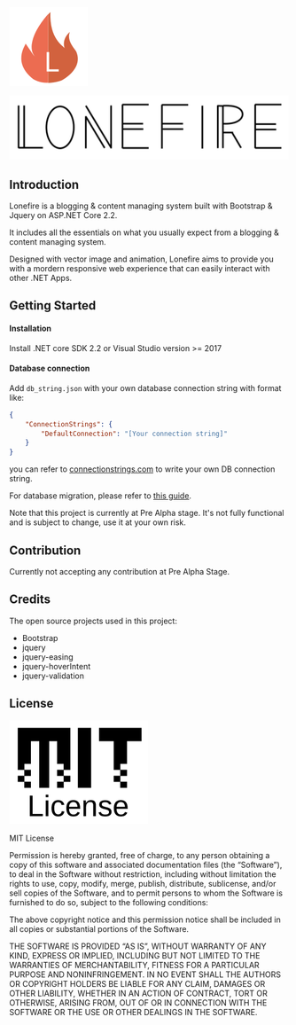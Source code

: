 ![](wwwroot/img/logo.svg)

![](wwwroot/img/brand-bold.svg)



## Introduction

Lonefire is a blogging & content managing system built with Bootstrap & Jquery on ASP.NET Core 2.2.

It includes all the essentials on what you usually expect from a blogging & content managing system.

Designed with vector image and animation, Lonefire aims to provide you with a mordern responsive web experience that can easily interact with other .NET Apps.



## Getting Started

#### Installation

Install .NET core SDK 2.2 or Visual Studio version >= 2017

#### Database connection

Add  `db_string.json`  with your own database connection string with format like:

```json
{
    "ConnectionStrings": {
        "DefaultConnection": "[Your connection string]"
    }
}

```

you can refer to [connectionstrings.com](connectionstrings.com/) to write your own DB connection string.

For database migration, please refer to [this guide](Docs/Db_Create_Readme.md).

Note that this project is currently at Pre Alpha stage. It's not fully functional and is subject to change, use it at your own risk.

## Contribution

Currently not accepting any contribution at Pre Alpha Stage.

## Credits

The open source projects used in this project:

- Bootstrap
- jquery
- jquery-easing
- jquery-hoverIntent
- jquery-validation

## License

![](wwwroot/img/MIT-License.png)

MIT License

Permission is hereby granted, free of charge, to any person
obtaining a copy of this software and associated documentation
files (the “Software”), to deal in the Software without
restriction, including without limitation the rights to use,
copy, modify, merge, publish, distribute, sublicense, and/or sell
copies of the Software, and to permit persons to whom the
Software is furnished to do so, subject to the following
conditions:

The above copyright notice and this permission notice shall be
included in all copies or substantial portions of the Software.

THE SOFTWARE IS PROVIDED “AS IS”, WITHOUT WARRANTY OF ANY KIND,
EXPRESS OR IMPLIED, INCLUDING BUT NOT LIMITED TO THE WARRANTIES
OF MERCHANTABILITY, FITNESS FOR A PARTICULAR PURPOSE AND
NONINFRINGEMENT. IN NO EVENT SHALL THE AUTHORS OR COPYRIGHT
HOLDERS BE LIABLE FOR ANY CLAIM, DAMAGES OR OTHER LIABILITY,
WHETHER IN AN ACTION OF CONTRACT, TORT OR OTHERWISE, ARISING
FROM, OUT OF OR IN CONNECTION WITH THE SOFTWARE OR THE USE OR
OTHER DEALINGS IN THE SOFTWARE.